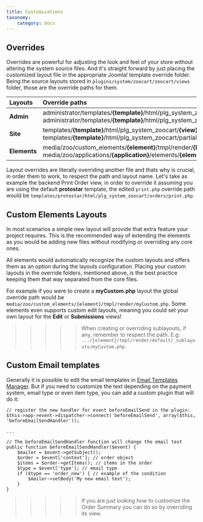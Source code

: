 ```yaml
---
title: Customizations
taxonomy:
    category: docs
---
```


## Overrides

Overrides are powerful for adjusting the look and feel of your store without altering the system source files. And it's straight forward by just placing the customized layout file in the appropriate Joomla! template override folder. Being the source layouts stored in `plugins/system/zoocart/zoocart/views` folder, those are the override paths for them.

| Layouts | Override paths |
| :---------- | :---------- |
| **Admin** | administrator/templates/**{template}**/html/plg_system_zoocart/**{view}**/**{layout}**.php <br /> administrator/templates/**{template}**/html/plg_system_zoocart/partials/**{layout}**.php|
| **Site**  | templates/**{template}**/html/plg_system_zoocart/**{view}**/**{layout}**.php <br /> templates/**{template}**/html/plg_system_zoocart/partials/**{layout}**.php |
| **Elements**  | media/zoo/custom_elements/**{element}**/tmpl/render/**{layout}**.php <br /> media/zoo/applications/**{application}**/elements/**{element}**/tmpl/render/**{layout}**.php |

Layout overrides are literally overriding another file and thats why is crucial, in order them to work, to respect the path and layout name. Let's take as example the backend Print Order view, in order to override it assuming you are using the default **protostar** template, the edited `print.php` override path would be `templates/protostar/html/plg_system_zoocart/orders/print.php`.

## Custom Elements Layouts

In most scenarios a simple new layout will provide that extra feature your project requires. This is the recommended way of extending the elements as you would be adding new files without modifying or overriding any core ones.

All elements would automatically recognize the custom layouts and offers them as an option during the layouts configuration. Placing your custom layouts in the override folders, mentioned above, is the best practice keeping them that way separated from the core files.

For example if you were to create a **myCustom.php** layout the global override path would be `media/zoo/custom_elements/{element}/tmpl/render/myCustom.php`. Some elements even supports custom edit layouts, meaning you could set your own layout for the **Edit** or **Submissions** views!

>>>>> When creating or overriding sublayouts, if any, remember to respect the path. E.g: `.../{element}/tmpl/render/default/_sublayouts/myCustom.php`.

## Custom Email templates

Generally it is possible to edit the email templates in [Email Templates Manager](/extensions/zoocart/basics/settings#email-templates-manager).
But if you need to customize the text depending on the payment system, email type or even item type, you can add a custom plugin that will do it:

```
// register the new handler for event beforeEmailSend in the plugin:
$this->app->event->dispatcher->connect('beforeEmailSend', array($this, 'beforeEmailSendHandler'));

...

// The beforeEmailSendHandler function will change the email text
public function beforeEmailSendHandler($event) {
    $mailer = $event->getSubject();
    $order = $event['context']; // order object
    $items = $order->getItems(); // items in the order
    $type = $event['type']; // email type
    if ($type == 'order_new') { // example of the condition
        $mailer->setBody('My new email text');
    }
}
```

>>>>> If you are just looking how to customize the Order Summary you can do so by overriding its view.
